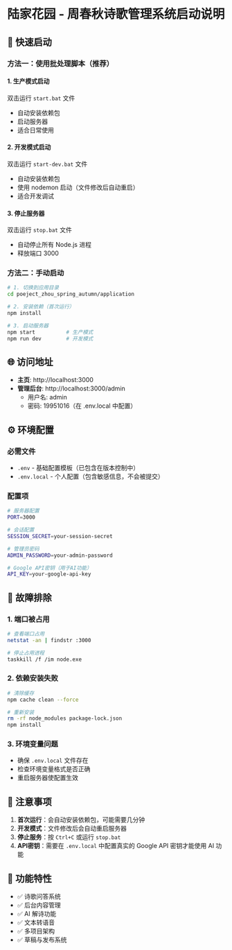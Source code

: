 # 陆家花园 - 周春秋诗歌管理系统启动说明

## 🚀 快速启动

### 方法一：使用批处理脚本（推荐）

#### 1. 生产模式启动
双击运行 `start.bat` 文件
- 自动安装依赖包
- 启动服务器
- 适合日常使用

#### 2. 开发模式启动
双击运行 `start-dev.bat` 文件
- 自动安装依赖包
- 使用 nodemon 启动（文件修改后自动重启）
- 适合开发调试

#### 3. 停止服务器
双击运行 `stop.bat` 文件
- 自动停止所有 Node.js 进程
- 释放端口 3000

### 方法二：手动启动

```bash
# 1. 切换到应用目录
cd poeject_zhou_spring_autumn/application

# 2. 安装依赖（首次运行）
npm install

# 3. 启动服务器
npm start          # 生产模式
npm run dev        # 开发模式
```

## 🌐 访问地址

- **主页**: http://localhost:3000
- **管理后台**: http://localhost:3000/admin
  - 用户名: admin
  - 密码: 19951016（在 .env.local 中配置）

## ⚙️ 环境配置

### 必需文件
- `.env` - 基础配置模板（已包含在版本控制中）
- `.env.local` - 个人配置（包含敏感信息，不会被提交）

### 配置项
```bash
# 服务器配置
PORT=3000

# 会话配置
SESSION_SECRET=your-session-secret

# 管理员密码
ADMIN_PASSWORD=your-admin-password

# Google API密钥（用于AI功能）
API_KEY=your-google-api-key
```

## 🔧 故障排除

### 1. 端口被占用
```bash
# 查看端口占用
netstat -an | findstr :3000

# 停止占用进程
taskkill /f /im node.exe
```

### 2. 依赖安装失败
```bash
# 清除缓存
npm cache clean --force

# 重新安装
rm -rf node_modules package-lock.json
npm install
```

### 3. 环境变量问题
- 确保 `.env.local` 文件存在
- 检查环境变量格式是否正确
- 重启服务器使配置生效

## 📝 注意事项

1. **首次运行**：会自动安装依赖包，可能需要几分钟
2. **开发模式**：文件修改后会自动重启服务器
3. **停止服务**：按 `Ctrl+C` 或运行 `stop.bat`
4. **API密钥**：需要在 `.env.local` 中配置真实的 Google API 密钥才能使用 AI 功能

## 🎯 功能特性

- ✅ 诗歌问答系统
- ✅ 后台内容管理
- ✅ AI 解诗功能
- ✅ 文本转语音
- ✅ 多项目架构
- ✅ 草稿与发布系统
